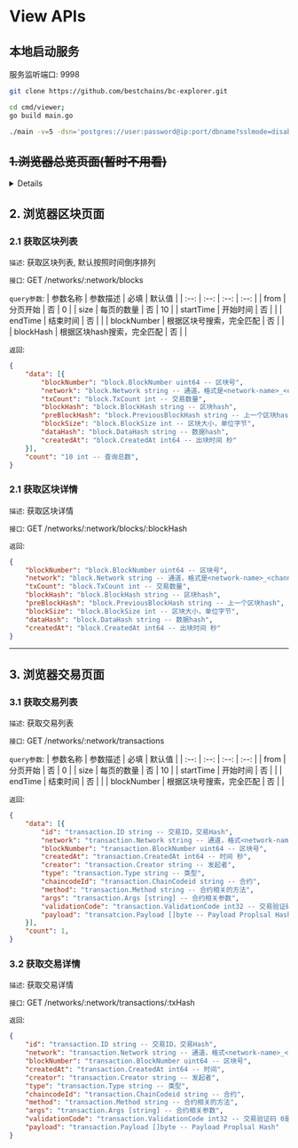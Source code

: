 # View APIs


## 本地启动服务
服务监听端口: 9998

```bash
git clone https://github.com/bestchains/bc-explorer.git

cd cmd/viewer;
go build main.go

./main -v=5 -dsn='postgres://user:password@ip:port/dbname?sslmode=disable'
```

## ~~1.浏览器总览页面(暂时不用看)~~

<details>
### 1.1 获取接触总览信息

`描述`: 根据选择的通道，得到下面的信息
**需要明确下面的数据如何获取**

- 区块高度 (blockNumber)
- 交易数量 (transaction表的总行数)
- 节点数量 (需要从集群获取?)
- 合约总数 ()

`接口`: /overview

`返回`:

```json
{
    "blockHigh": 4,
    "transaction": 4,
    "nodes": 1,
    "contracts": 1
}
```

### 1.2 节点

`描述`: 返回节点列表
需要获取加入通道的peer节点列表, 需要连接集群

`接口`: /overview/nodes

`返回`: 

返回值字段对应需要明确
```json
{
    "nodeName": "peer-name",
    "nodeType": "??", 
    "org": "",
    "createTime": "2023",
    "status": "??"
}
```


### 1.3 最新区块

`描述`: 返回最新的n条区块数据

`接口`: /overview/latest-block

`返回`: 

```json
{
    "blockHigh": 1,
    "blockHash": "1234",
    "txCount": 1,
    "createTime": "2023"
}
```

### 1.4 数据
`描述`: 展示最近n小时的区块等数据

### 1.5 每个组织的交易数量

`描述`: 根据creator分组，计算每个组的总数，得到百分比图。

---
</details>



## 2. 浏览器区块页面

### 2.1 获取区块列表

`描述`: 获取区块列表, 默认按照时间倒序排列

`接口`: GET /networks/:network/blocks

`query参数`:
| 参数名称 | 参数描述 | 必填 | 默认值 |
| :--: | :--: | :--: | :--: |
| from | 分页开始 | 否 | 0 |
| size | 每页的数量 | 否 | 10 |
| startTime | 开始时间 | 否 |  |
| endTime | 结束时间 | 否 |  |
| blockNumber | 根据区块号搜索，完全匹配 | 否 | |
| blockHash | 根据区块hash搜索，完全匹配 | 否 | | 

`返回`:

```json
{
    "data": [{
        "blockNumber": "block.BlockNumber uint64 -- 区块号",
        "network": "block.Network string -- 通道，格式是<network-name>_<channel-name>",
        "txCount": "block.TxCount int -- 交易数量",
        "blockHash": "block.BlockHash string -- 区块hash",
        "preBlockHash": "block.PreviousBlockHash string -- 上一个区块hash",
        "blockSize": "block.BlockSize int -- 区块大小，单位字节",
        "dataHash": "block.DataHash string -- 数据hash",
        "createdAt": "block.CreatedAt int64 -- 出块时间 秒"
    }],
    "count": "10 int -- 查询总数",
}
```


### 2.1 获取区块详情

`描述`: 获取区块详情

`接口`: GET /networks/:network/blocks/:blockHash

`返回`:

```json
{
    "blockNumber": "block.BlockNumber uint64 -- 区块号",
    "network": "block.Network string -- 通道，格式是<network-name>_<channel-name>",
    "txCount": "block.TxCount int -- 交易数量",
    "blockHash": "block.BlockHash string -- 区块hash",
    "preBlockHash": "block.PreviousBlockHash string -- 上一个区块hash",
    "blockSize": "block.BlockSize int -- 区块大小，单位字节",
    "dataHash": "block.DataHash string -- 数据hash",
    "createdAt": "block.CreatedAt int64 -- 出块时间 秒"
}
```

---

## 3. 浏览器交易页面


### 3.1 获取交易列表
`描述`: 获取交易列表

`接口`: GET /networks/:network/transactions

`query参数`:
| 参数名称 | 参数描述 | 必填 | 默认值 |
| :--: | :--: | :--: | :--: |
| from | 分页开始 | 否 | 0 |
| size | 每页的数量 | 否 | 10 |
| startTime | 开始时间 | 否 |  |
| endTime | 结束时间 | 否 |  |
| blockNumber | 根据区块号搜索，完全匹配 | 否 | |

`返回`:

```json
{
    "data": [{
        "id": "transaction.ID string -- 交易ID，交易Hash",
        "network": "transaction.Network string -- 通道，格式<network-name>_<channel-name>",
        "blockNumber": "transaction.BlockNumber uint64 -- 区块号",
        "createdAt": "transaction.CreatedAt int64 -- 时间 秒",
        "creator": "transaction.Creator string -- 发起者",
        "type": "transaction.Type string -- 类型",
        "chaincodeId": "transaction.ChainCodeid string -- 合约",
        "method": "transaction.Method string -- 合约相关的方法",
        "args": "transaction.Args [string] -- 合约相关参数",
        "validationCode": "transaction.ValidationCode int32 -- 交易验证码 0是有效",
        "payload": "transatcion.Payload []byte -- Payload Proplsal Hash"
    }],
    "count": 1,
}
```


### 3.2 获取交易详情

`描述`: 获取交易详情


`接口`: GET /networks/:network/transactions/:txHash

`返回`:

```json
{
    "id": "transaction.ID string -- 交易ID，交易Hash",
    "network": "transaction.Network string -- 通道，格式<network-name>_<channel-name>",
    "blockNumber": "transaction.BlockNumber uint64 -- 区块号",
    "createdAt": "transaction.CreatedAt int64 -- 时间",
    "creator": "transaction.Creator string -- 发起者",
    "type": "transaction.Type string -- 类型",
    "chaincodeId": "transaction.ChainCodeid string -- 合约",
    "method": "transaction.Method string -- 合约相关的方法",
    "args": "transaction.Args [string] -- 合约相关参数",
    "validationCode": "transaction.ValidationCode int32 -- 交易验证码 0是有效",
    "payload": "transaction.Payload []byte -- Payload Proplsal Hash"
}
```
